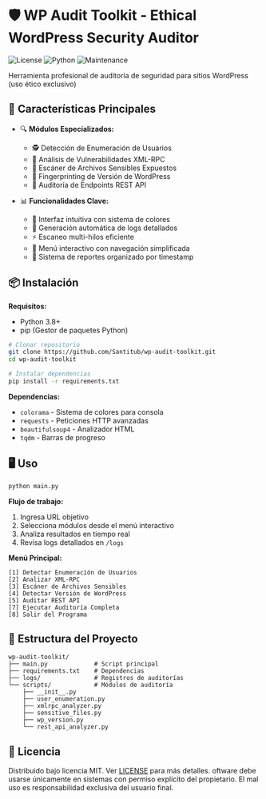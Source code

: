 # 🛡️ WP Audit Toolkit - Ethical WordPress Security Auditor

![License](https://img.shields.io/badge/License-MIT-blue.svg)
![Python](https://img.shields.io/badge/Python-3.8%2B-green.svg)
![Maintenance](https://img.shields.io/badge/Maintained-Yes-brightgreen.svg)

Herramienta profesional de auditoría de seguridad para sitios WordPress (uso ético exclusivo)

## 🚀 Características Principales

- 🔍 **Módulos Especializados:**
  - 🕵️ Detección de Enumeración de Usuarios
  - 🛑 Análisis de Vulnerabilidades XML-RPC
  - 📂 Escáner de Archivos Sensibles Expuestos
  - 🔖 Fingerprinting de Versión de WordPress
  - 📡 Auditoría de Endpoints REST API

- 📊 **Funcionalidades Clave:**
  - 🎨 Interfaz intuitiva con sistema de colores
  - 📁 Generación automática de logs detallados
  - ⚡ Escaneo multi-hilos eficiente
  - 🔄 Menú interactivo con navegación simplificada
  - 📂 Sistema de reportes organizado por timestamp

## 📦 Instalación

**Requisitos:**
- Python 3.8+
- pip (Gestor de paquetes Python)

```bash
# Clonar repositorio
git clone https://github.com/Santitub/wp-audit-toolkit.git
cd wp-audit-toolkit

# Instalar dependencias
pip install -r requirements.txt
```

**Dependencias:**
- `colorama` - Sistema de colores para consola
- `requests` - Peticiones HTTP avanzadas
- `beautifulsoup4` - Analizador HTML
- `tqdm` - Barras de progreso

## 🖥️ Uso

```bash
python main.py
```

**Flujo de trabajo:**
1. Ingresa URL objetivo
2. Selecciona módulos desde el menú interactivo
3. Analiza resultados en tiempo real
4. Revisa logs detallados en `/logs`

**Menú Principal:**
```
[1] Detectar Enumeración de Usuarios
[2] Analizar XML-RPC
[3] Escáner de Archivos Sensibles
[4] Detectar Versión de WordPress
[5] Auditar REST API
[7] Ejecutar Auditoría Completa
[8] Salir del Programa
```

## 📂 Estructura del Proyecto

```
wp-audit-toolkit/
├── main.py             # Script principal
├── requirements.txt    # Dependencias
├── logs/               # Registros de auditorías
└── scripts/            # Módulos de auditoría
    ├── __init__.py
    ├── user_enumeration.py
    ├── xmlrpc_analyzer.py
    ├── sensitive_files.py
    ├── wp_version.py
    └── rest_api_analyzer.py
```

## 📜 Licencia

Distribuido bajo licencia MIT. Ver [LICENSE](LICENSE) para más detalles.
oftware debe usarse únicamente en sistemas con permiso explícito del propietario. El mal uso es responsabilidad exclusiva del usuario final.
